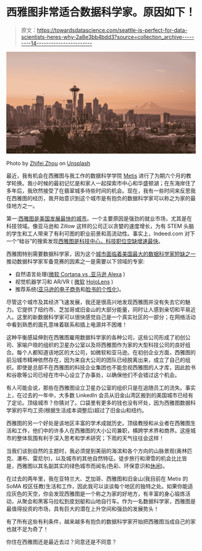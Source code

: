 # 西雅图非常适合数据科学家。原因如下！

> 原文：<https://towardsdatascience.com/seattle-is-perfect-for-data-scientists-heres-why-2a8e3bb4bdd3?source=collection_archive---------14----------------------->

![](img/ade5aa195de92cd46ac83220b980132f.png)

Photo by [Zhifei Zhou](https://unsplash.com/@phoebezzf?utm_source=medium&utm_medium=referral) on [Unsplash](https://unsplash.com?utm_source=medium&utm_medium=referral)

最近，我有机会在西雅图与我工作的数据科学学院 [Metis](https://www.thisismetis.com) 进行了为期六个月的教学轮换。我小时候的最初记忆是和家人一起探索市中心和华盛顿湖；在东海岸住了多年后，我欣然接受了在翡翠城多待些时间的机会。现在，我有一些时间来反思我在西雅图的经历，我开始意识到这个城市是有抱负的数据科学家可以称之为家的最佳地方之一。

第一:[西雅图是美国发展最快的城市](https://www.seattletimes.com/seattle-news/data/114000-more-people-seattle-now-this-decades-fastest-growing-big-city-in-all-of-united-states/)。一个主要原因是强劲的就业市场，尤其是在科技领域。像亚马逊和 Zillow 这样的公司正以贪婪的速度增长，为有 STEM 头脑的学生和工人带来了有利可图的职业前景和高流动性。事实上，Indeed.com 对下一个“硅谷”的搜索发现[西雅图是科技中心，科技职位空缺增速最快](https://www.hiringlab.org/2017/07/25/next-silicon-valley/)。

西雅图特别需要数据科学家，因为这个[城市面临着美国最大的数据科学家短缺之一](https://www.nasdaq.com/article/the-best-jobs-in-america-in-2018-and-where-to-find-them-cm1012158)推动数据科学家军备竞赛的因素之一是需要以下领域的专家:

*   自然语言处理([微软 Cortana vs .亚马逊 Alexa](https://www.businessnewsdaily.com/10315-siri-cortana-google-assistant-amazon-alexa-face-off.html) )
*   视觉机器学习和 AR/VR ( [微软](https://www.microsoft.com/en-us/research/academic-program/hololens-for-research/) [HoloLens](https://channel9.msdn.com/Events/Machine-Learning-and-Data-Sciences-Conference/Data-Science-Summit-2016/Data-Science-Summit-Nino) )
*   推荐系统([亚马逊的电子商务](http://rejoiner.com/resources/amazon-recommendations-secret-selling-online/)和[脸书的个性化](https://code.fb.com/core-data/recommending-items-to-more-than-a-billion-people/))。

尽管这个城市及其经济飞速发展，我还是很高兴地发现西雅图并没有失去它的魅力。它提供了纽约市、芝加哥或旧金山的大部分能量，同时让人感到亲切和平易近人。这里的新数据科学家可以很快感觉自己是一个真实社区的一部分；在网络活动中看到熟悉的面孔意味着联系和插上电源并不困难！

这种平衡感延伸到在西雅图雇用数据科学家的各种公司，这些公司形成了初创公司、家喻户晓的组织的卫星办公室以及将西雅图作为家的大型科技公司的良好组合。每个人都知道该地区的大公司，如微软和亚马逊。在初创企业方面，西雅图的前沿城市精神依然存在，因为来自大公司的团队已经脱离出来，成立了自己的组织。即使是总部不在西雅图的科技企业集团也不能忽视西雅图的人才库，因此脸书和谷歌等公司已经在市中心设立了办事处，以确保他们不会错过这个机会。

有人可能会说，那些在西雅图设立卫星办公室的组织只是在追随员工的流失。事实上，在过去的一年中，大多数 LinkedIn 会员从旧金山湾区搬到的美国城市已经有了定论。顶级城市？你猜对了。口袋里有更多的钱也没有坏处，因为西雅图数据科学家的平均工资(根据生活成本调整后)超过了旧金山和纽约。

西雅图的另一个好处是该地区丰富的学术成就历史。顶级教授和从业者在西雅图生活和工作，他们中的许多人在西雅图的大小公司兼职，横跨学术界和商界。这座城市的整体氛围有利于深入思考和学术研究；下雨的天气往往会这样！

当我们谈到自然的主题时，我必须提到美丽的海滨和各个方向的山脉景观(奥林匹克、瀑布、雷尼尔)，以及城市的其他自然特征。徒步旅行和滑雪的机会比比皆是，西雅图以其名副其实的绿色城市而闻名(色彩、环保意识和[休闲](http://www.seattle.gov/marijuana))。

在过去的两年里，我在亚特兰大、芝加哥、西雅图和旧金山(我目前在 Metis 的 SoMA 校区任教)生活和工作，因此我可以谈谈每个地区的独特之处。如果你能适应灰色的天空，你会发现西雅图是一个称之为家的好地方，有丰富的身心锻炼活动，从聚会和黑客马拉松到皮划艇和山地自行车。作为一名数据科学家，西雅图是最值得投资的市场，具有巨大的潜在上升空间和强劲的发展势头！

有了所有这些有利条件，越来越多有抱负的数据科学家开始把西雅图当成自己的家也就不足为奇了！

你住在西雅图还是最近去过？同意还是不同意？